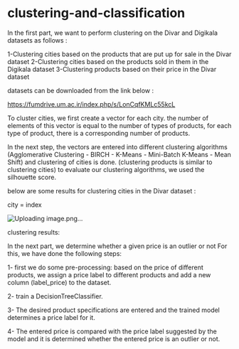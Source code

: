 # clustering-and-classification
 In the first part, we want to perform clustering on the Divar and Digikala datasets as follows :

1-Clustering cities based on the products that are put up for sale in the Divar dataset
2-Clustering cities based on the products sold in them in the Digikala dataset
3-Clustering products based on their price in the Divar dataset

datasets can be downloaded from the link below :

https://fumdrive.um.ac.ir/index.php/s/LonCqfKMLc55kcL

To cluster cities, we first create a vector for each city.
the number of elements of this vector is equal to the number of types of products, for each type of product, there is a corresponding number of products.

In the next step, the vectors are entered into different clustering algorithms (Agglomerative Clustering - BIRCH - K-Means - Mini-Batch K-Means - Mean Shift) and clustering of cities is done. (clustering products is similar to clustering cities)
to evaluate our clustering algorithms, we used the silhouette score.

below are some results for clustering cities in the Divar dataset :

city = index

![Uploading image.png…]()

clustering results:

In the next part, we determine whether a given price is an outlier or not
For this, we have done the following steps:

1- first we do some pre-processing: based on the price of different products, we assign a price label to different products and add a new column (label_price) to the dataset.

2- train a DecisionTreeClassifier.

3- The desired product specifications are entered and the trained model determines a price label for it.

4- The entered price is compared with the price label suggested by the model and it is determined whether the entered price is an outlier or not.

